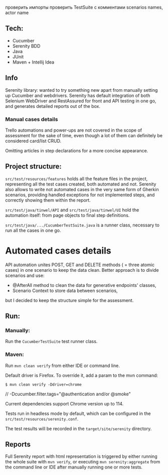 проверить импорты
проверить TestSuite с комментами
scenarios names, actor name

## Tech:
* Cucumber
* Serenity BDD
* Java
* JUnit
* Maven + Intellij Idea

## Info
Serenity library: wanted to try something new apart from manually setting up Cucumber and webdrivers.
Serenity has default integration of both Selenium WebDriver and RestAssured for front and API testing in one go, and generates detailed reports out of the box.

### Manual cases details
Trello automations and power-ups are not covered in the scope of assessment for the sake of time, even though a lot of them can definitely be considered card/list CRUD.

Omitting articles in step declarations for a more concise appearance.

## Project structure:

`src/test/resources/features` holds all the feature files in the project, representing all the test cases created, both automated and not. Serenity also allows to write not automated cases in the very same form of Gherkin scenarios, providing handled exceptions for not implemented steps, and correctly showing them within the report.

`src/test/java/tinwel/API` and `src/test/java/tinwel/UI` hold the automation itself: from page objects to final step definitions.

`src/test/java/.../CucumberTestSuite.java` is a runner class, necessary to run all the cases in one go.

# Automated cases details
API automation unites POST, GET and DELETE methods ( = three atomic cases) in one scenario to keep the data clean. Better approach is to divide scenarios and use:
* @AfterAll method to clean the data for generative endpoints' classes,
* Scenario Context to store data between scenarios,

but I decided to keep the structure simple for the assessment.


## Run:
### Manually:
Run the `CucumberTestSuite` test runner class.
### Maven:
Run `mvn clean verify` from either IDE or command line.

Default driver is Firefox. To override it, add a param to the mvn command:
```
$ mvn clean verify -Ddriver=chrome
```
// -Dcucumber.filter.tags="@authentication and/or @smoke"

Current dependencies support Chrome version up to 114.

Tests run in headless mode by default, which can be configured in the `src/test/resources/serenity.conf`.

The test results will be recorded in the `target/site/serenity` directory.

## Reports
Full Serenity report with html representation is triggered by either running the whole suite with `mvn verify`, or executing `mvn serenity:aggregate` from the command line or IDE after manually running one or more tests.

